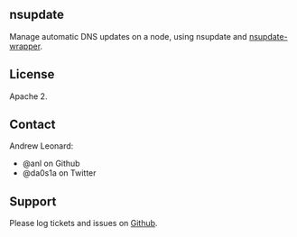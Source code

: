 nsupdate
--------

Manage automatic DNS updates on a node, using nsupdate and [nsupdate-wrapper](https://github.com/anl/nsupdate-wrapper).

License
-------

Apache 2.

Contact
-------

Andrew Leonard:

* @anl on Github
* @da0s1a on Twitter

Support
-------

Please log tickets and issues on [Github](https://github.com/anl/puppet-nsupdate).
